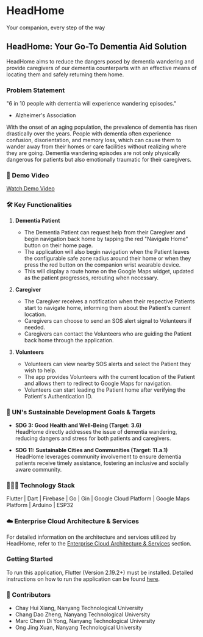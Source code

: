# HeadHome
Your companion, every step of the way

## HeadHome: Your Go-To Dementia Aid Solution

HeadHome aims to reduce the dangers posed by dementia wandering and provide caregivers of our dementia counterparts with an effective means of locating them and safely returning them home.

### Problem Statement

"6 in 10 people with dementia will experience wandering episodes."
- Alzheimer's Association

With the onset of an aging population, the prevalence of dementia has risen drastically over the years. People with dementia often experience confusion, disorientation, and memory loss, which can cause them to wander away from their homes or care facilities without realizing where they are going. Dementia wandering episodes are not only physically dangerous for patients but also emotionally traumatic for their caregivers.

### 🎥 Demo Video

[Watch Demo Video](https://youtu.be/peDNWLrffIQ)

### 🛠️ Key Functionalities

1. **Dementia Patient**
   - The Dementia Patient can request help from their Caregiver and begin navigation back home by tapping the red "Navigate Home" button on their home page.
   - The application will also begin navigation when the Patient leaves the configurable safe zone radius around their home or when they press the red button on the companion wrist wearable device.
   - This will display a route home on the Google Maps widget, updated as the patient progresses, rerouting when necessary.

2. **Caregiver**
   - The Caregiver receives a notification when their respective Patients start to navigate home, informing them about the Patient's current location.
   - Caregivers can choose to send an SOS alert signal to Volunteers if needed.
   - Caregivers can contact the Volunteers who are guiding the Patient back home through the application.

3. **Volunteers**
   - Volunteers can view nearby SOS alerts and select the Patient they wish to help.
   - The app provides Volunteers with the current location of the Patient and allows them to redirect to Google Maps for navigation.
   - Volunteers can start leading the Patient home after verifying the Patient's Authentication ID.

### 🎯 UN's Sustainable Development Goals & Targets

- **SDG 3: Good Health and Well-Being (Target: 3.6)**  
HeadHome directly addresses the issue of dementia wandering, reducing dangers and stress for both patients and caregivers.

- **SDG 11: Sustainable Cities and Communities (Target: 11.a.1)**  
HeadHome leverages community involvement to ensure dementia patients receive timely assistance, fostering an inclusive and socially aware community.

### 👨🏻‍💻 Technology Stack

Flutter | Dart | Firebase | Go | Gin | Google Cloud Platform | Google Maps Platform | Arduino | ESP32

### ☁️ Enterprise Cloud Architecture & Services

For detailed information on the architecture and services utilized by HeadHome, refer to the [Enterprise Cloud Architecture & Services](#) section.

### Getting Started

To run this application, Flutter (Version 2.19.2+) must be installed. Detailed instructions on how to run the application can be found [here](#).

### 👥 Contributors

- Chay Hui Xiang, Nanyang Technological University
- Chang Dao Zheng, Nanyang Technological University
- Marc Chern Di Yong, Nanyang Technological University
- Ong Jing Xuan, Nanyang Technological University
